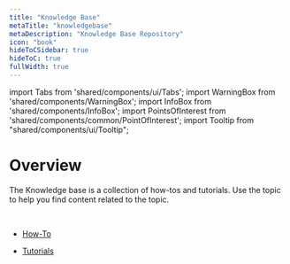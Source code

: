 ```yaml
---
title: "Knowledge Base"
metaTitle: "knowledgebase"
metaDescription: "Knowledge Base Repository"
icon: "book"
hideToCSidebar: true
hideToC: true
fullWidth: true
---
```


import Tabs from 'shared/components/ui/Tabs';
import WarningBox from 'shared/components/WarningBox';
import InfoBox from 'shared/components/InfoBox';
import PointsOfInterest from 'shared/components/common/PointOfInterest';
import Tooltip from "shared/components/ui/Tooltip";

# Overview

The Knowledge base is a collection of how-tos and tutorials. Use the topic to help you find content related to the topic.

<br />


- [How-To](/knowledgebase/how-to)



- [Tutorials](/knowledgebase/tutorials)


<br />
<br />
